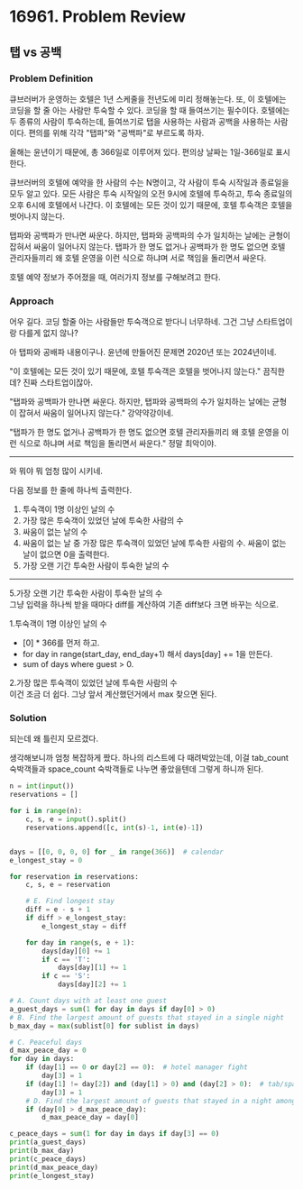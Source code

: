 # 16961. Problem Review

## 탭 vs 공백

### Problem Definition
큐브러버가 운영하는 호텔은 1년 스케줄을 전년도에 미리 정해놓는다. 또, 이 호텔에는 코딩을 할 줄 아는 사람만 투숙할 수 있다. 코딩을 할 때 들여쓰기는 필수이다. 호텔에는 두 종류의 사람이 투숙하는데, 들여쓰기로 탭을 사용하는 사람과 공백을 사용하는 사람이다. 편의를 위해 각각 "탭파"와 "공백파"로 부르도록 하자.

올해는 윤년이기 때문에, 총 366일로 이루어져 있다. 편의상 날짜는 1일-366일로 표시한다.

큐브러버의 호텔에 예약을 한 사람의 수는 N명이고, 각 사람이 투숙 시작일과 종료일을 모두 알고 있다. 모든 사람은 투숙 시작일의 오전 9시에 호텔에 투숙하고, 투숙 종료일의 오후 6시에 호텔에서 나간다. 이 호텔에는 모든 것이 있기 때문에, 호텔 투숙객은 호텔을 벗어나지 않는다.

탭파와 공백파가 만나면 싸운다. 하지만, 탭파와 공백파의 수가 일치하는 날에는 균형이 잡혀서 싸움이 일어나지 않는다. 탭파가 한 명도 없거나 공백파가 한 명도 없으면 호텔 관리자들끼리 왜 호텔 운영을 이런 식으로 하냐며 서로 책임을 돌리면서 싸운다.

호텔 예약 정보가 주어졌을 때, 여러가지 정보를 구해보려고 한다.

### Approach
어우 길다. 코딩 할줄 아는 사람들만 투숙객으로 받다니 너무하네. 그건 그냥 스타트업이랑 다를게 없지 않나?

아 탭파와 공배파 내용이구나. 윤년에 만들어진 문제면 2020년 또는 2024년이네.

"이 호텔에는 모든 것이 있기 때문에, 호텔 투숙객은 호텔을 벗어나지 않는다." 끔직한데? 진짜 스타트업이잖아.

"탭파와 공백파가 만나면 싸운다. 하지만, 탭파와 공백파의 수가 일치하는 날에는 균형이 잡혀서 싸움이 일어나지 않는다." 강약약강이네.

"탭파가 한 명도 없거나 공백파가 한 명도 없으면 호텔 관리자들끼리 왜 호텔 운영을 이런 식으로 하냐며 서로 책임을 돌리면서 싸운다." 정말 최악이야.

---

와 뭐야 뭐 엄청 많이 시키네.

다음 정보를 한 줄에 하나씩 출력한다.
1. 투숙객이 1명 이상인 날의 수
2. 가장 많은 투숙객이 있었던 날에 투숙한 사람의 수
3. 싸움이 없는 날의 수
4. 싸움이 없는 날 중 가장 많은 투숙객이 있었던 날에 투숙한 사람의 수. 싸움이 없는 날이 없으면 0을 출력한다.
5. 가장 오랜 기간 투숙한 사람이 투숙한 날의 수

---
5.가장 오랜 기간 투숙한 사람이 투숙한 날의 수 <br>
그냥 입력을 하나씩 받을 때마다 diff를 계산하여 기존 diff보다 크면 바꾸는 식으로. <br>

1.투숙객이 1명 이상인 날의 수 <br>
- [0] * 366를 먼저 하고.
- for day in range(start_day, end_day+1) 해서 days[day] += 1을 만든다.
- sum of days where guest > 0.

2.가장 많은 투숙객이 있었던 날에 투숙한 사람의 수 <br>
이건 조금 더 쉽다. 그냥 앞서 계산했던거에서 max 찾으면 된다.



### Solution
되는데 왜 틀린지 모르겠다.

생각해보니까 엄청 복잡하게 짰다. 하나의 리스트에 다 때려박았는데, 이걸 tab_count 숙박객들과 space_count 숙박객들로 나누면 좋았을텐데 그렇게 하니까 된다.

```python
n = int(input())
reservations = []

for i in range(n):
    c, s, e = input().split()
    reservations.append([c, int(s)-1, int(e)-1])


days = [[0, 0, 0, 0] for _ in range(366)]  # calendar
e_longest_stay = 0

for reservation in reservations:
    c, s, e = reservation

    # E. Find longest stay
    diff = e - s + 1
    if diff > e_longest_stay:
        e_longest_stay = diff

    for day in range(s, e + 1):
        days[day][0] += 1
        if c == 'T':
            days[day][1] += 1
        if c == 'S':
            days[day][2] += 1

# A. Count days with at least one guest
a_guest_days = sum(1 for day in days if day[0] > 0)
# B. Find the largest amount of guests that stayed in a single night
b_max_day = max(sublist[0] for sublist in days)

# C. Peaceful days
d_max_peace_day = 0
for day in days:
    if (day[1] == 0 or day[2] == 0):  # hotel manager fight
        day[3] = 1
    if (day[1] != day[2]) and (day[1] > 0) and (day[2] > 0):  # tab/space fight
        day[3] = 1
    # D. Find the largest amount of guests that stayed in a night among the peace nights
    if (day[0] > d_max_peace_day):
        d_max_peace_day = day[0]

c_peace_days = sum(1 for day in days if day[3] == 0)
print(a_guest_days)
print(b_max_day)
print(c_peace_days)
print(d_max_peace_day)
print(e_longest_stay)

